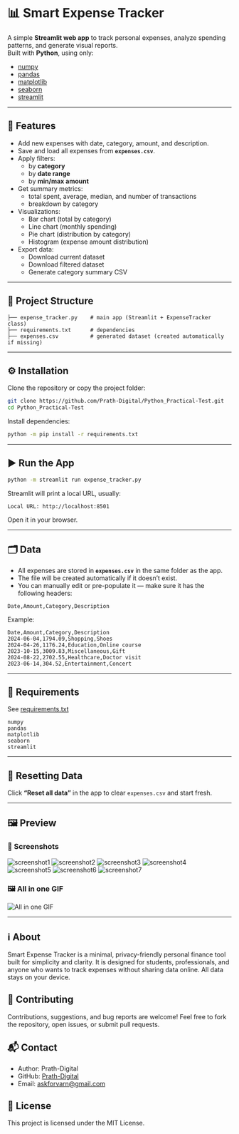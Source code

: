 # 📊 Smart Expense Tracker

A simple **Streamlit web app** to track personal expenses, analyze spending patterns, and generate visual reports.  
Built with **Python**, using only:
- [numpy](https://numpy.org/)  
- [pandas](https://pandas.pydata.org/)  
- [matplotlib](https://matplotlib.org/)  
- [seaborn](https://seaborn.pydata.org/)  
- [streamlit](https://streamlit.io/)

---

## 🚀 Features
- Add new expenses with date, category, amount, and description.
- Save and load all expenses from **`expenses.csv`**.
- Apply filters:
  - by **category**
  - by **date range**
  - by **min/max amount**
- Get summary metrics:
  - total spent, average, median, and number of transactions
  - breakdown by category
- Visualizations:
  - Bar chart (total by category)
  - Line chart (monthly spending)
  - Pie chart (distribution by category)
  - Histogram (expense amount distribution)
- Export data:
  - Download current dataset
  - Download filtered dataset
  - Generate category summary CSV

---

## 📂 Project Structure
```
├── expense_tracker.py    # main app (Streamlit + ExpenseTracker class)
├── requirements.txt      # dependencies
├── expenses.csv          # generated dataset (created automatically if missing)
```

---

## ⚙️ Installation

Clone the repository or copy the project folder:

```bash
git clone https://github.com/Prath-Digital/Python_Practical-Test.git
cd Python_Practical-Test
```

Install dependencies:

```bash
python -m pip install -r requirements.txt
```

---

## ▶️ Run the App

```bash
python -m streamlit run expense_tracker.py
```

Streamlit will print a local URL, usually:  
```
Local URL: http://localhost:8501
```
Open it in your browser.

---

## 🗂 Data
- All expenses are stored in **`expenses.csv`** in the same folder as the app.  
- The file will be created automatically if it doesn’t exist.  
- You can manually edit or pre-populate it — make sure it has the following headers:

```csv
Date,Amount,Category,Description
```

Example:
```csv
Date,Amount,Category,Description
2024-06-04,1794.09,Shopping,Shoes
2024-04-26,1176.24,Education,Online course
2023-10-15,3009.83,Miscellaneous,Gift
2024-08-22,2702.55,Healthcare,Doctor visit
2023-06-14,304.52,Entertainment,Concert
```

---

## 📑 Requirements
See [requirements.txt](requirements.txt)

```
numpy
pandas
matplotlib
seaborn
streamlit
```

---

## 🔄 Resetting Data
Click **“Reset all data”** in the app to clear `expenses.csv` and start fresh.

---

## 🖼️ Preview

### 📸 Screenshots
![screenshot1](./assets/screenshots/screenshot1.png)
![screenshot2](./assets/screenshots/screenshot2.png)
![screenshot3](./assets/screenshots/screenshot3.png)
![screenshot4](./assets/screenshots/screenshot4.png)
![screenshot5](./assets/screenshots/screenshot5.png)
![screenshot6](./assets/screenshots/screenshot6.png)
![screenshot7](./assets/screenshots/screenshot7.png)

### 🖼️ All in one GIF

![All in one GIF](./assets/screenshots/all_in_one.gif)


---

## ℹ️ About
Smart Expense Tracker is a minimal, privacy-friendly personal finance tool built for simplicity and clarity. It is designed for students, professionals, and anyone who wants to track expenses without sharing data online. All data stays on your device.

## 🤝 Contributing
Contributions, suggestions, and bug reports are welcome! Feel free to fork the repository, open issues, or submit pull requests.

## 📬 Contact
- Author: Prath-Digital
- GitHub: [Prath-Digital](https://github.com/Prath-Digital)
- Email: [askforvarn@gmail.com](https://mail.google.com/mail/u/0/?fs=1&to=askforvarn@gmail.com&su=Topic&body=Hi+Prath%20Digital%0A%0AI+want+to+ask+about+...%0A%0AThanks,%0AYour+Name&tf=cm)

## 📄 License
This project is licensed under the MIT License.


